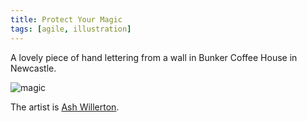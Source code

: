 ```yaml
---
title: Protect Your Magic
tags: [agile, illustration]
---
```


A lovely piece of hand lettering from a wall in Bunker Coffee House in Newcastle.

![magic](/assets/img/posts/protect-your-magic/2016-09-08%2018.21.48.jpg)

The artist is <a href="http://www.ashleywillerton.com/about/">Ash Willerton</a>.
